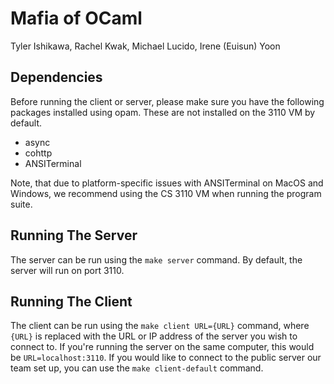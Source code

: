 # Mafia of OCaml

Tyler Ishikawa, Rachel Kwak, Michael Lucido, Irene (Euisun) Yoon

## Dependencies
Before running the client or server, please make sure you have the following
packages installed using opam. These are not installed on the 3110 VM by
default.

* async
* cohttp
* ANSITerminal

Note, that due to platform-specific issues with ANSITerminal on MacOS and 
Windows, we recommend using the CS 3110 VM when running the program suite. 

## Running The Server
The server can be run using the `make server` command. By default, the server
will run on port 3110.

## Running The Client
The client can be run using the `make client URL={URL}` command, where `{URL}`
is replaced with the URL or IP address of the server you wish to connect to.
If you're running the server on the same computer, this would be
`URL=localhost:3110`. If you would like to connect to the public server 
our team set up, you can use the `make client-default` command.
